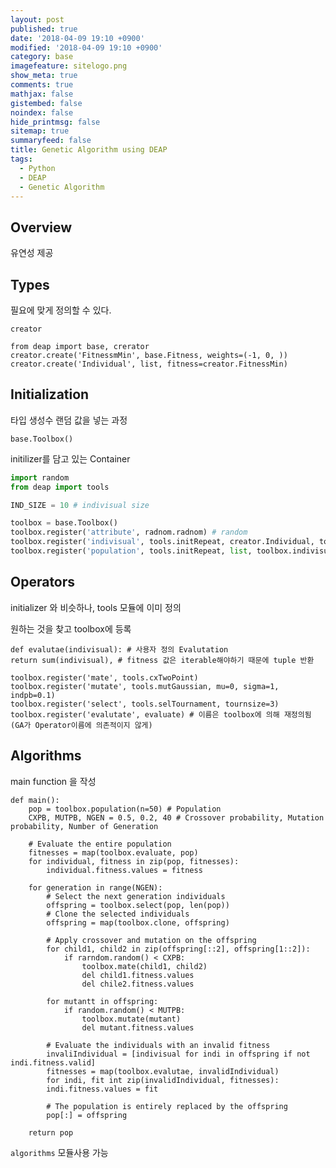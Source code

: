 ```yaml
---
layout: post
published: true
date: '2018-04-09 19:10 +0900'
modified: '2018-04-09 19:10 +0900'
category: base
imagefeature: sitelogo.png
show_meta: true
comments: true
mathjax: false
gistembed: false
noindex: false
hide_printmsg: false
sitemap: true
summaryfeed: false
title: Genetic Algorithm using DEAP
tags:
  - Python
  - DEAP
  - Genetic Algorithm
---
```

## Overview
유연성 제공

## Types
필요에 맞게 정의할 수 있다.

`creator`


	from deap import base, crerator
	creator.create('FitnessmMin', base.Fitness, weights=(-1, 0, ))
	creator.create('Individual', list, fitness=creator.FitnessMin)
    

## Initialization
타입 생성수 랜덤 값을 넣는 과정

`base.Toolbox()`

initilizer를 담고 있는 Container

```python
import random
from deap import tools

IND_SIZE = 10 # indivisual size

toolbox = base.Toolbox()
toolbox.register('attribute', radnom.radnom) # random 
toolbox.register('indivisual', tools.initRepeat, creator.Individual, toolbox.attritute, n=IND_SIZE) # indivisual 생성
toolbox.register('population', tools.initRepeat, list, toolbox.indivisual) # population 생성
```


## Operators
initializer 와 비슷하나, tools 모듈에 이미 정의

원하는 것을 찾고 toolbox에 등록


	def evalutae(indivisual): # 사용자 정의 Evalutation
	return sum(indivisual), # fitness 값은 iterable해야하기 때문에 tuple 반환
    
	toolbox.register('mate', tools.cxTwoPoint)
	toolbox.register('mutate', tools.mutGaussian, mu=0, sigma=1, indpb=0.1)
	toolbox.register('select', tools.selTournament, tournsize=3)
	toolbox.register('evalutate', evaluate) # 이름은 toolbox에 의해 재정의됨 (GA가 Operator이름에 의존적이지 않게)


## Algorithms
main function 을 작성


	def main():
		pop = toolbox.population(n=50) # Population
   		CXPB, MUTPB, NGEN = 0.5, 0.2, 40 # Crossover probability, Mutation probability, Number of Generation
    
	    # Evaluate the entire population
    	fitnesses = map(toolbox.evaluate, pop)
	    for individual, fitness in zip(pop, fitnesses):
    		individual.fitness.values = fitness
       
    	for generation in range(NGEN):
    		# Select the next generation individuals
       		offspring = toolbox.select(pop, len(pop))
	        # Clone the selected individuals
    	    offspring = map(toolbox.clone, offspring)
        
        	# Apply crossover and mutation on the offspring
	        for child1, child2 in zip(offspring[::2], offspring[1::2]):
    	    	if rarndom.random() < CXPB:
        	    	toolbox.mate(child1, child2)
            	    del child1.fitness.values
                	del chile2.fitness.values
		
    	    for mutantt in offspring:
				if random.random() < MUTPB:
            		toolbox.mutate(mutant)
                	del mutant.fitness.values
              
			# Evaluate the individuals with an invalid fitness
    	    invaliIndividual = [indivisual for indi in offspring if not indi.fitness.valid]
        	fitnesses = map(toolbox.evalutae, invalidIndividual)
	        for indi, fit int zip(invalidIndividual, fitnesses):
        	indi.fitness.values = fit

			# The population is entirely replaced by the offspring
        	pop[:] = offspring
        
		return pop

`algorithms` 모듈사용 가능

            	
    	










